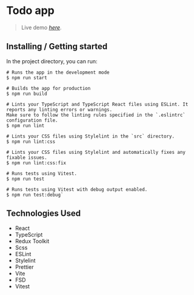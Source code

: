 # Todo app
> Live demo [_here_](https://metalknock-todo-app.netlify.app/).

## Installing / Getting started

In the project directory, you can run:

```
# Runs the app in the development mode
$ npm run start

# Builds the app for production
$ npm run build

# Lints your TypeScript and TypeScript React files using ESLint. It reports any linting errors or warnings.
Make sure to follow the linting rules specified in the `.eslintrc` configuration file.
$ npm run lint

# Lints your CSS files using Stylelint in the `src` directory.
$ npm run lint:css

# Lints your CSS files using Stylelint and automatically fixes any fixable issues.
$ npm run lint:css:fix

# Runs tests using Vitest.
$ npm run test

# Runs tests using Vitest with debug output enabled.
$ npm run test:debug`
```
## Technologies Used
 - React
 - TypeScript
 - Redux Toolkit
 - Scss
 - ESLint
 - Stylelint
 - Prettier
 - Vite
 - FSD
 - Vitest
